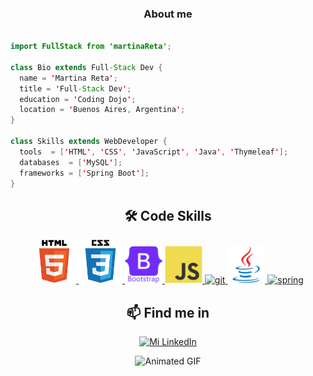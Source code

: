 <h3 align="center"> About me</h3>

<div>

```java

import FullStack from 'martinaReta';

class Bio extends Full-Stack Dev {
  name = 'Martina Reta';
  title = 'Full-Stack Dev';
  education = 'Coding Dojo';
  location = 'Buenos Aires, Argentina';
}

class Skills extends WebDeveloper {
  tools  = ['HTML', 'CSS', 'JavaScript', 'Java', 'Thymeleaf'];
  databases  = ['MySQL'];
  frameworks = ['Spring Boot'];
}
```
</div>

<!--START_SECTION:waka-->
<!--END_SECTION:waka-->

<div align="center">
  <h2>🛠️ Code Skills</h2>
  <p align="center">
    <a href="https://www.w3.org/html/" target="_blank" rel="noreferrer">
      <img src="https://raw.githubusercontent.com/devicons/devicon/master/icons/html5/html5-original-wordmark.svg" alt="html5" width="70" height="70"/>
    </a>
    <a href="https://www.w3schools.com/css/" target="_blank" rel="noreferrer">
      <img src="https://raw.githubusercontent.com/devicons/devicon/master/icons/css3/css3-original-wordmark.svg" alt="css3" width="70" height="70"/>
    </a>
    <a href="https://getbootstrap.com" target="_blank" rel="noreferrer">
      <img src="https://raw.githubusercontent.com/devicons/devicon/master/icons/bootstrap/bootstrap-plain-wordmark.svg" alt="bootstrap" width="60" height="60"/>
    </a>
    <a href="https://developer.mozilla.org/en-US/docs/Web/JavaScript" target="_blank" rel="noreferrer">
      <img src="https://raw.githubusercontent.com/devicons/devicon/master/icons/javascript/javascript-original.svg" alt="javascript" width="60" height="60"/>
    </a>
    <a href="https://git-scm.com/" target="_blank" rel="noreferrer">
      <img src="https://www.vectorlogo.zone/logos/git-scm/git-scm-icon.svg" alt="git" width="60" height="60"/>
    </a>
    <a href="https://java.com" target="_blank" rel="noreferrer">
      <img src="https://raw.githubusercontent.com/devicons/devicon/master/icons/java/java-original.svg" alt="java" width="60" height="60"/>
    </a>
    <a href="https://spring.io/" target="_blank" rel="noreferrer">
      <img src="https://www.vectorlogo.zone/logos/springio/springio-icon.svg" alt="spring" width="60" height="60"/>
    </a>
  </p>
</div>

<div align="center">
  <h2>📫 Find me in</h2> 
<a href="https://www.linkedin.com/in/martina-reta-7bb18b1b2/"><img src="https://img.shields.io/badge/LinkedIn-Connect-blue?style=for-the-badge&logo=linkedin" alt="Mi LinkedIn"></a></p>
</div>

<div align="center">
  <img src="https://media.tenor.com/eT65efTNamoAAAAj/bonfire-darksouls.gif" alt="Animated GIF">
</div>
<img src="https://i.pinimg.com/originals/1a/06/f2/1a06f26e729dece96fab3c436119cde8.png" width="15" height="20">

